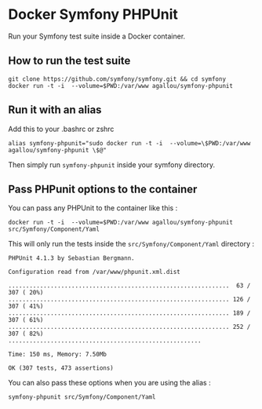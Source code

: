 Docker Symfony PHPUnit
======================

Run your Symfony test suite inside a Docker container.

How to run the test suite
-------------------------

```
git clone https://github.com/symfony/symfony.git && cd symfony
docker run -t -i  --volume=$PWD:/var/www agallou/symfony-phpunit
```


Run it with an alias
--------------------

Add this to your .bashrc or zshrc 

```
alias symfony-phpunit="sudo docker run -t -i  --volume=\$PWD:/var/www agallou/symfony-phpunit \$@"
```

Then simply run ```symfony-phpunit``` inside your symfony directory.


Pass PHPunit options to the container
-------------------------------------

You can pass any PHPUnit to the container like this : 

```
docker run -t -i  --volume=$PWD:/var/www agallou/symfony-phpunit src/Symfony/Component/Yaml
```

This will only run the tests inside the ```src/Symfony/Component/Yaml``` directory :

```
PHPUnit 4.1.3 by Sebastian Bergmann.

Configuration read from /var/www/phpunit.xml.dist

...............................................................  63 / 307 ( 20%)
............................................................... 126 / 307 ( 41%)
............................................................... 189 / 307 ( 61%)
............................................................... 252 / 307 ( 82%)
.......................................................

Time: 150 ms, Memory: 7.50Mb

OK (307 tests, 473 assertions)
```

You can also pass these options when you are using the alias : 

```
symfony-phpunit src/Symfony/Component/Yaml
```

